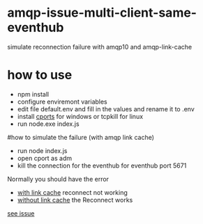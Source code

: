 # amqp-issue-multi-client-same-eventhub
simulate reconnection failure with amqp10 and amqp-link-cache

# how to use
- npm install
- configure enviremont variables
- edit file default.env and fill in the values and rename it to .env
- install [cports](http://www.nirsoft.net/utils/cports.html) for windows or tcpkill for linux
- run node.exe index.js

#how to simulate the failure (with amqp link cache)
- run node index.js
- open cport as adm
- kill the connection for the eventhub for eventhub port 5671

Normally you should have the error

- [with link cache](https://www.screencast.com/t/8ZVFihHPG7) reconnect not working
- [without link cache](https://www.screencast.com/t/Cc6Jzpfekj) the Reconnect works

 [see issue](https://github.com/mbroadst/amqp10-link-cache/issues/11)
